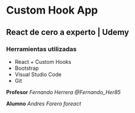 # Custom Hook App

## React de cero a experto | Udemy

### Herramientas utilizadas

- React + Custom Hooks
- Bootstrap
- Visual Studio Code
- Git

**Profesor** _Fernando Herrera @Fernando_Her85_

**Alumno** _Andres Forero foreact_
